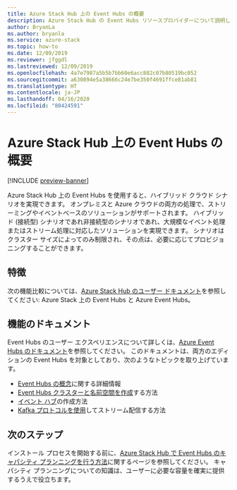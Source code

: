 ```yaml
---
title: Azure Stack Hub 上の Event Hubs の概要
description: Azure Stack Hub の Event Hubs リソースプロバイダーについて説明します。
author: BryanLa
ms.author: bryanla
ms.service: azure-stack
ms.topic: how-to
ms.date: 12/09/2019
ms.reviewer: jfggdl
ms.lastreviewed: 12/09/2019
ms.openlocfilehash: 4a7e7987a5b5b7bb60e6acc882c07b80519bc052
ms.sourcegitcommit: a630894e5a38666c24e7be350f4691ffce81ab81
ms.translationtype: HT
ms.contentlocale: ja-JP
ms.lasthandoff: 04/16/2020
ms.locfileid: "80424591"
---
```

# <a name="event-hubs-on-azure-stack-hub-overview"></a>Azure Stack Hub 上の Event Hubs の概要

[!INCLUDE [preview-banner](../includes/event-hubs-preview.md)]

Azure Stack Hub 上の Event Hubs を使用すると、ハイブリッド クラウド シナリオを実現できます。 オンプレミスと Azure クラウドの両方の処理で、ストリーミングやイベントベースのソリューションがサポートされます。 ハイブリッド (接続型) シナリオであれ非接続型のシナリオであれ、大規模なイベント処理またはストリーム処理に対応したソリューションを実現できます。 シナリオはクラスター サイズによってのみ制限され、その点は、必要に応じてプロビジョニングすることができます。 

## <a name="features"></a>特徴

次の機能比較については、[Azure Stack Hub のユーザー ドキュメント](/azure-stack/user/event-hubs-overview)を参照してください: Azure Stack 上の Event Hubs と Azure Event Hubs。

## <a name="feature-documentation"></a>機能のドキュメント

Event Hubs のユーザー エクスペリエンスについて詳しくは、[Azure Event Hubs のドキュメント](/azure/event-hubs/)を参照してください。 このドキュメントは、両方のエディションの Event Hubs を対象としており、次のようなトピックを取り上げています。

- [Event Hubs の概念](/azure/event-hubs/event-hubs-features)に関する詳細情報
- [Event Hubs クラスターと名前空間を作成](/azure/event-hubs/event-hubs-dedicated-cluster-create-portal)する方法
- [イベント ハブ](/azure/event-hubs/event-hubs-create#create-an-event-hub)の作成方法
- [Kafka プロトコルを使用](/azure/event-hubs/event-hubs-quickstart-kafka-enabled-event-hubs)してストリーム配信する方法


## <a name="next-steps"></a>次のステップ

インストール プロセスを開始する前に、[Azure Stack Hub で Event Hubs のキャパシティ プランニングを行う方法](event-hubs-rp-capacity-planning.md)に関するページを参照してください。 キャパシティ プランニングについての知識は、ユーザーに必要な容量を確実に提供するうえで役立ちます。